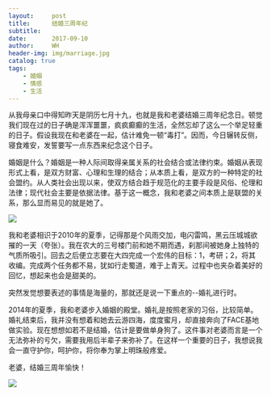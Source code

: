 ```yaml
---
layout:     post
title:      结婚三周年纪
subtitle:   
date:       2017-09-10
author:     WH
header-img: img/marriage.jpg
catalog: true
tags:
    - 婚姻
    - 情感
    - 生活
---
```




从我母亲口中得知昨天是阴历七月十九，也就是我和老婆结婚三周年纪念日。顿觉我们现在过的日子确是浑浑噩噩，疯疯癫癫的生活，全然忘却了这么一个举足轻重的日子。假设我现在和老婆在一起，估计难免一顿“毒打”。因而，今日辗转反侧，寝食难安，发誓要写一点东西来纪念这个日子。

婚姻是什么？婚姻是一种人际间取得亲属关系的社会结合或法律约束。婚姻从表现形式上看，是双方财富、心理和生理的结合；从本质上看，是双方的一种特定的社会盟约。从人类社会出现以来，使双方结合趋于规范化的主要手段是风俗、伦理和法律；现代社会主要是依据法律。基于这一概念，我和老婆之间本质上是联盟的关系，那么显而易见的就是她了。

![](http://wx2.sinaimg.cn/mw690/006AXnVPgy1fje8d8lpz3j30m80xcndq.jpg)

我和老婆相识于2010年的夏季，记得那是个风雨交加，电闪雷鸣，黑云压城城欲摧的一天（夸张）。我在农大的三号楼门前和她不期而遇，刹那间被她身上独特的气质所吸引。回去之后便立志要在大四完成一个宏伟的目标：1，考研；2，将其收编。完成两个任务都不易，犹如行走蜀道，难于上青天。过程中也夹杂着美好的回忆，想起来也会是甜美的。

突然发觉想要表述的事情是海量的，那就还是说一下重点的--婚礼进行时。

2014年的夏季，我和老婆步入婚姻的殿堂。婚礼是按照老家的习俗，比较简单。婚礼结束后，我并没有想着和她去云游四海，度度蜜月，却直接奔向了FACE基地做实验。现在想想如若不是结婚，估计是要做单身狗了。这件事对老婆而言是一个无法弥补的亏欠，需要我用后半辈子来弥补了。在这样一个重要的日子，我想说我会一直守护你，呵护你，将你奉为掌上明珠般疼爱。

老婆，结婚三周年愉快！

![](http://wx4.sinaimg.cn/mw690/006AXnVPgy1fje8d92c9zj30b408a74r.jpg)
